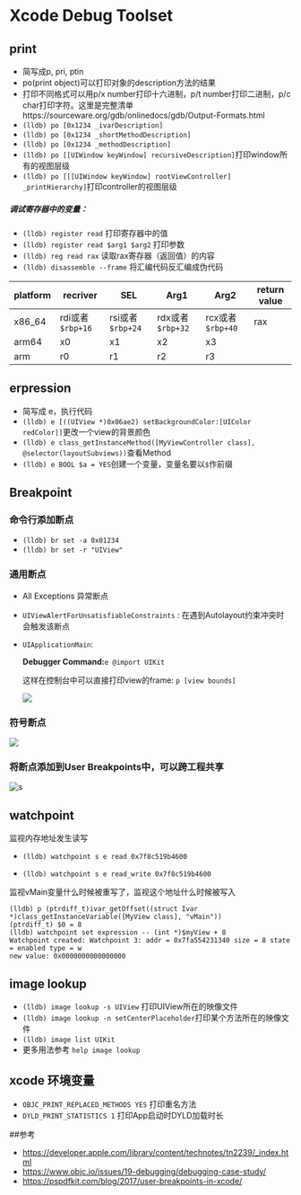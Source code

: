 
# Xcode Debug Toolset
## print
* 简写成p, pri, ptin
* po(print object)可以打印对象的description方法的结果
* 打印不同格式可以用p/x number打印十六进制，p/t number打印二进制，p/c char打印字符。这里是完整清单https://sourceware.org/gdb/onlinedocs/gdb/Output-Formats.html
* `(lldb) po [0x1234 _ivarDescription]`
* `(lldb) po [0x1234 _shortMethodDescription]`
* `(lldb) po [0x1234 _methodDescription]`
* `(lldb) po [[UIWindow keyWindow] recursiveDescription]`打印window所有的视图层级
* `(lldb) po [[[UIWindow keyWindow] rootViewController] _printHierarchy]`打印controller的视图层级


##### 调试寄存器中的变量：
* `(lldb) register read` 打印寄存器中的值
* `(lldb) register read $arg1 $arg2` 打印参数
* `(lldb) reg read rax` 读取rax寄存器（返回值）的内容
* `(lldb) disassemble --frame` 将汇编代码反汇编成伪代码

|platform|recriver|SEL|Arg1|Arg2|return value|
|---|---|---|---|---|---|
|x86_64|rdi或者`$rbp+16`|rsi或者`$rbp+24`|rdx或者`$rbp+32`|rcx或者`$rbp+40`|rax|
|arm64|x0|x1|x2|x3|
|arm|r0|r1|r2|r3|



## erpression
* 简写成 e，执行代码
* `(lldb) e [((UIView *)0x06ae2) setBackgroundColor:[UIColor redColor]]`更改一个view的背景颜色
* `(lldb) e class_getInstanceMethod([MyViewController class], @selector(layoutSubviews))`查看Method
* `(lldb) e BOOL $a = YES`创建一个变量，变量名要以`$`作前缀

## Breakpoint
### 命令行添加断点
* `(lldb) br set -a 0x01234`
* `(lldb) br set -r "UIView"`

### 通用断点
* All Exceptions 异常断点
* `UIViewAlertForUnsatisfiableConstraints` :
  在遇到Autolayout约束冲突时会触发该断点
  
* `UIApplicationMain`:

  **Debugger Command:**`e @import UIKit`
  
  这样在控制台中可以直接打印view的frame:
  `p [view bounds]`
  
	![](http://chuantu.biz/t5/143/1500545154x1730513932.png)

### 符号断点
 ![](http://chuantu.biz/t5/143/1500545827x1730513932.png)

### 将断点添加到User Breakpoints中，可以跨工程共享

 ![s](https://pspdfkit.com/images/blog/2017/user-breakpoints-in-xcode/move-to-user@2x-d63238f8.png)
 
## watchpoint
  监视内存地址发生读写

* `(lldb) watchpoint s e read 0x7f8c519b4600`

* `(lldb) watchpoint s e read_write 0x7f8c519b4600`

监视vMain变量什么时候被重写了，监视这个地址什么时候被写入

```
(lldb) p (ptrdiff_t)ivar_getOffset((struct Ivar *)class_getInstanceVariable([MyView class], "vMain"))
(ptrdiff_t) $0 = 8
(lldb) watchpoint set expression -- (int *)$myView + 8
Watchpoint created: Watchpoint 3: addr = 0x7fa554231340 size = 8 state = enabled type = w
new value: 0x0000000000000000
```
## image lookup
* `(lldb) image lookup -s UIView` 打印UIView所在的映像文件
* `(lldb) image lookup -n setCenterPlaceholder`打印某个方法所在的映像文件
* `(lldb) image list UIKit`
* 更多用法参考 `help image lookup`


## xcode 环境变量
* `OBJC_PRINT_REPLACED_METHODS YES` 打印重名方法
* `DYLD_PRINT_STATISTICS 1` 打印App启动时DYLD加载时长


##参考
* https://developer.apple.com/library/content/technotes/tn2239/_index.html
* https://www.objc.io/issues/19-debugging/debugging-case-study/
* https://pspdfkit.com/blog/2017/user-breakpoints-in-xcode/
